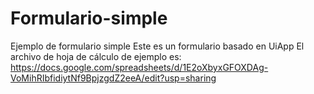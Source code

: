 # Formulario-simple
Ejemplo de formulario simple
Este es un formulario basado en UiApp
El archivo de hoja de cálculo de ejemplo es: https://docs.google.com/spreadsheets/d/1E2oXbyxGFOXDAg-VoMihRIbfidiytNf9BpjzgdZ2eeA/edit?usp=sharing
